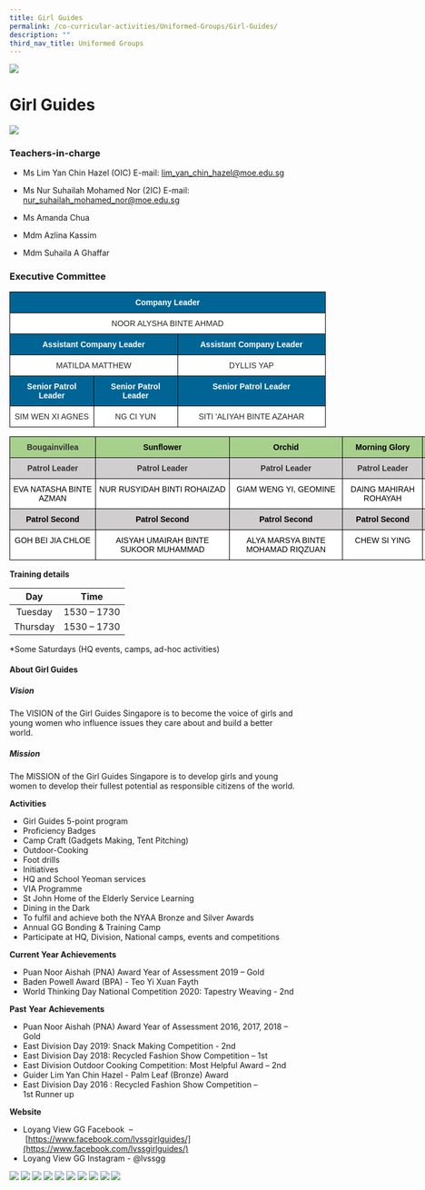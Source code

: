 ```yaml
---
title: Girl Guides
permalink: /co-curricular-activities/Uniformed-Groups/Girl-Guides/
description: ""
third_nav_title: Uniformed Groups
---
```

![](/images/Banner.jpg)

Girl Guides
===========

![](/images/GG.jpeg)

### Teachers-in-charge

  

*   Ms Lim Yan Chin Hazel (OIC)  E-mail: lim_yan_chin_hazel@moe.edu.sg
*   Ms Nur Suhailah Mohamed Nor (2IC)  E-mail: nur_suhailah_mohamed_nor@moe.edu.sg
*   Ms Amanda Chua   
    
*   Mdm Azlina Kassim   
    
*   Mdm Suhaila A Ghaffar  
    

  

### Executive Committee







<style type="text/css">
.tg  {border-collapse:collapse;border-spacing:0;}
.tg td{border-color:black;border-style:solid;border-width:1px;font-family:Arial, sans-serif;font-size:14px;
  overflow:hidden;padding:10px 5px;word-break:normal;}
.tg th{border-color:black;border-style:solid;border-width:1px;font-family:Arial, sans-serif;font-size:14px;
  font-weight:normal;overflow:hidden;padding:10px 5px;word-break:normal;}
.tg .tg-wezs{background-color:#006595;color:#FFF;font-weight:bold;text-align:center;vertical-align:middle}
.tg .tg-edua{background-color:#FFF;color:#282828;text-align:center;vertical-align:top}
.tg .tg-r2gi{background-color:#FFF;color:#282828;text-align:center;vertical-align:middle}
.tg .tg-a2q0{background-color:#006595;color:#FFF;font-weight:bold;text-align:center;vertical-align:top}
</style>
<table class="tg" style="undefined;table-layout: fixed; width: 557px">
<colgroup>
<col style="width: 148px">
<col style="width: 148px">
<col style="width: 261px">
</colgroup>
<thead>
  <tr>
    <th class="tg-wezs" colspan="3"><span style="color:#FFF;background-color:#006595">Company Leader</span></th>
  </tr>
</thead>
<tbody>
  <tr>
    <td class="tg-r2gi" colspan="3"><span style="color:#282828;background-color:transparent">NOOR ALYSHA BINTE AHMAD</span></td>
  </tr>
  <tr>
    <td class="tg-a2q0" colspan="2">Assistant Company Leader</td>
    <td class="tg-a2q0">Assistant Company Leader</td>
  </tr>
  <tr>
    <td class="tg-edua" colspan="2">MATILDA MATTHEW</td>
    <td class="tg-edua">DYLLIS YAP</td>
  </tr>
  <tr>
    <td class="tg-a2q0">Senior Patrol Leader</td>
    <td class="tg-a2q0">Senior Patrol Leader</td>
    <td class="tg-a2q0">Senior Patrol Leader</td>
  </tr>
  <tr>
    <td class="tg-edua"><span style="font-weight:400">SIM WEN XI AGNES</span></td>
    <td class="tg-edua"><span style="font-weight:400">NG CI YUN</span></td>
    <td class="tg-edua"><span style="font-weight:400">SITI 'ALIYAH BINTE AZAHAR</span></td>
  </tr>
</tbody>
</table>




<style type="text/css">
.tg  {border-collapse:collapse;border-spacing:0;}
.tg td{border-color:black;border-style:solid;border-width:1px;font-family:Arial, sans-serif;font-size:14px;
  overflow:hidden;padding:10px 5px;word-break:normal;}
.tg th{border-color:black;border-style:solid;border-width:1px;font-family:Arial, sans-serif;font-size:14px;
  font-weight:normal;overflow:hidden;padding:10px 5px;word-break:normal;}
.tg .tg-tlx9{background-color:#FFF;color:#333;text-align:center;vertical-align:top}
.tg .tg-ce5c{background-color:#D0CECE;color:#333;font-weight:bold;text-align:center;vertical-align:top}
.tg .tg-omyp{background-color:#A8D08D;color:#333;font-weight:bold;text-align:center;vertical-align:top}
</style>
<table class="tg" style="undefined;table-layout: fixed; width: 1238px">
<colgroup>
<col style="width: 151px">
<col style="width: 236px">
<col style="width: 200px">
<col style="width: 141px">
<col style="width: 156px">
<col style="width: 216px">
<col style="width: 138px">
</colgroup>
<thead>
  <tr>
    <th class="tg-omyp">Bougainvillea</th>
    <th class="tg-omyp"><span style="color:black">Sunflower</span></th>
    <th class="tg-omyp"><span style="color:black">Orchid</span></th>
    <th class="tg-omyp"><span style="color:black">Morning Glory</span></th>
    <th class="tg-omyp"><span style="color:black">Ixora</span></th>
    <th class="tg-omyp"><span style="color:black">Jasmine</span></th>
    <th class="tg-omyp"><span style="color:black">Hibiscus</span></th>
  </tr>
</thead>
<tbody>
  <tr>
    <td class="tg-ce5c">Patrol Leader</td>
    <td class="tg-ce5c">Patrol Leader</td>
    <td class="tg-ce5c">Patrol Leader</td>
    <td class="tg-ce5c">Patrol Leader</td>
    <td class="tg-ce5c">Patrol Leader</td>
    <td class="tg-ce5c">Patrol Leader</td>
    <td class="tg-ce5c">Patrol Leader</td>
  </tr>
  <tr>
    <td class="tg-tlx9"><span style="color:black">EVA NATASHA BINTE AZMAN</span></td>
    <td class="tg-tlx9"><span style="color:black">NUR RUSYIDAH BINTI ROHAIZAD</span></td>
    <td class="tg-tlx9"><span style="color:black">GIAM WENG YI, GEOMINE</span></td>
    <td class="tg-tlx9"><span style="color:black">DAING MAHIRAH ROHAYAH</span></td>
    <td class="tg-tlx9"><span style="color:black">LOVELLE JOSEPH LIM</span></td>
    <td class="tg-tlx9"><span style="color:black">THEONE  FRANCZESKA L MARTINEZ</span></td>
    <td class="tg-tlx9"><span style="color:black">KIRIYADEVI D/O GANESH</span></td>
  </tr>
  <tr>
    <td class="tg-ce5c"><span style="color:black">Patrol Second</span></td>
    <td class="tg-ce5c"><span style="color:black">Patrol Second</span></td>
    <td class="tg-ce5c"><span style="color:black">Patrol Second</span></td>
    <td class="tg-ce5c"><span style="color:black">Patrol Second</span></td>
    <td class="tg-ce5c"><span style="color:black">Patrol Second</span></td>
    <td class="tg-ce5c"><span style="color:black">Patrol Second</span></td>
    <td class="tg-ce5c"><span style="color:black">Patrol Second</span></td>
  </tr>
  <tr>
    <td class="tg-tlx9"><span style="color:black">GOH BEI JIA CHLOE</span></td>
    <td class="tg-tlx9"><span style="color:black">AISYAH UMAIRAH BINTE SUKOOR MUHAMMAD</span></td>
    <td class="tg-tlx9"><span style="color:black">ALYA MARSYA BINTE MOHAMAD RIQZUAN</span></td>
    <td class="tg-tlx9"><span style="color:black">CHEW SI YING</span></td>
    <td class="tg-tlx9"><span style="color:black">NURIN HAZIRAH PUTERI ASZHAR</span></td>
    <td class="tg-tlx9"><span style="color:black">NUR UMAIRAH BINTE MOHAMED AZRIN</span></td>
    <td class="tg-tlx9"><span style="color:black">LOO WAI YAN JOAN</span></td>
  </tr>
</tbody>
</table>

**Training details**

|  **Day** |   **Time**  |
|:--------:|:-----------:|
|  Tuesday | 1530 – 1730 |
| Thursday | 1530 – 1730 |


 

\*Some Saturdays (HQ events, camps, ad-hoc activities)


#### About Girl Guides

##### **Vision**

The VISION of the Girl Guides Singapore is to become the voice of girls and young women who influence issues they care about and build a better world.

##### **Mission**

The MISSION of the Girl Guides Singapore is to develop girls and young women to develop their fullest potential as responsible citizens of the world.

**Activities**     

*   Girl Guides 5-point program 
*   Proficiency Badges
*   Camp Craft (Gadgets Making, Tent Pitching)
*   Outdoor-Cooking
*   Foot drills
*   Initiatives
*   HQ and School Yeoman services
*   VIA Programme
*   St John Home of the Elderly Service Learning
*   Dining in the Dark
*   To fulfil and achieve both the NYAA Bronze and Silver Awards
*   Annual GG Bonding & Training Camp
*   Participate at HQ, Division, National camps, events and competitions

**Current Year Achievements**

*   Puan Noor Aishah (PNA) Award Year of Assessment 2019 – Gold
*   Baden Powell Award (BPA) - Teo Yi Xuan Fayth
*   World Thinking Day National Competition 2020: Tapestry Weaving - 2nd

**Past** **Year** **Achievements**

*   Puan Noor Aishah (PNA) Award Year of Assessment 2016, 2017, 2018 – Gold
*   East Division Day 2019: Snack Making Competition - 2nd
*   East Division Day 2018: Recycled Fashion Show Competition – 1st
*   East Division Outdoor Cooking Competition: Most Helpful Award – 2nd
*   Guider Lim Yan Chin Hazel - Palm Leaf (Bronze) Award
*   East Division Day 2016 : Recycled Fashion Show Competition – 1st Runner up

**Website**

*   Loyang View GG Facebook  – [https://www.facebook.com/lvssgirlguides/](https://www.facebook.com/lvssgirlguides/)
*   Loyang View GG Instagram - @lvssgg


![](/images/GG1.png)
![](/images/GG2.jpeg)
![](/images/GG3.jpeg)
![](/images/GG4.jpeg)
![](/images/GG5.png)
![](/images/GG6.png)
![](/images/GG7.png)
![](/images/GG8.png)
![](/images/GG9.png)
![](/images/GG10.png)